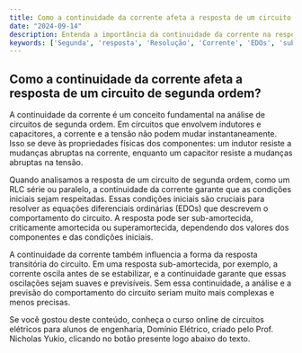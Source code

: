 ```yaml
---
title: Como a continuidade da corrente afeta a resposta de um circuito de segunda ordem?
date: "2024-09-14"
description: Entenda a importância da continuidade da corrente na resposta de circuitos de segunda ordem.
keywords: ['Segunda', 'resposta', 'Resolução', 'Corrente', 'EDOs', 'sub-amortecida', 'Continuidade']
---
```


## Como a continuidade da corrente afeta a resposta de um circuito de segunda ordem?

A continuidade da corrente é um conceito fundamental na análise de circuitos de segunda ordem. Em circuitos que envolvem indutores e capacitores, a corrente e a tensão não podem mudar instantaneamente. Isso se deve às propriedades físicas dos componentes: um indutor resiste a mudanças abruptas na corrente, enquanto um capacitor resiste a mudanças abruptas na tensão.

Quando analisamos a resposta de um circuito de segunda ordem, como um RLC série ou paralelo, a continuidade da corrente garante que as condições iniciais sejam respeitadas. Essas condições iniciais são cruciais para resolver as equações diferenciais ordinárias (EDOs) que descrevem o comportamento do circuito. A resposta pode ser sub-amortecida, criticamente amortecida ou superamortecida, dependendo dos valores dos componentes e das condições iniciais.

A continuidade da corrente também influencia a forma da resposta transitória do circuito. Em uma resposta sub-amortecida, por exemplo, a corrente oscila antes de se estabilizar, e a continuidade garante que essas oscilações sejam suaves e previsíveis. Sem essa continuidade, a análise e a previsão do comportamento do circuito seriam muito mais complexas e menos precisas.

Se você gostou deste conteúdo, conheça o curso online de circuitos elétricos para alunos de engenharia, Domínio Elétrico, criado pelo Prof. Nicholas Yukio, clicando no botão presente logo abaixo do texto.